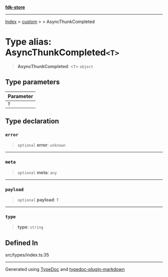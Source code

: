 [**fdk-store**](../../../README.md)
***

[Index](../../../API.md) > [custom](../../README.md) > [<internal>](../README.md) > AsyncThunkCompleted

# Type alias: AsyncThunkCompleted`<T>`

> **AsyncThunkCompleted**: <`T`> `object`

## Type parameters

| Parameter |
| :------ |
| `T` |

## Type declaration

### `error`

> `optional` **error**: `unknown`

***

### `meta`

> `optional` **meta**: `any`

***

### `payload`

> `optional` **payload**: `T`

***

### `type`

> **type**: `string`

## Defined In

src/types/index.ts:35

***
Generated using [TypeDoc](https://typedoc.org/) and [typedoc-plugin-markdown](https://www.npmjs.com/package/typedoc-plugin-markdown)
